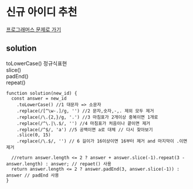 # 신규 아이디 추천

[프로그래머스 문제로 가기](https://programmers.co.kr/learn/courses/30/lessons/72410)

## solution

toLowerCase()
정규식표현  
slice()  
padEnd()  
repeat()

```
function solution(new_id) {
  const answer = new_id
    .toLowerCase() //1 대문자 => 소문자
    .replace(/[^\w-.]/g, '') //2 문자,숫자,-,. 제외 모두 제거
    .replace(/\.{2,}/g, '.') //3 마침표가 2개이상 중복이면 1개로
    .replace(/^\.|\.$/, '') //4 마침표가 처음이나 끝이면 제거
    .replace(/^$/, 'a') //5 공백이면 a로 대체 // 다시 찾아보기
    .slice(0, 15)
    .replace(/\.$/, '') // 6 길이가 16이상이면 16부터 제거 and 마지막이 .이면 제거

  //return answer.length <= 2 ? answer + answer.slice(-1).repeat(3 - answer.length) : answer; // repaet() 사용
  return answer.length <= 2 ? answer.padEnd(3, answer.slice(-1)) : answer // padEnd 사용
}
```
